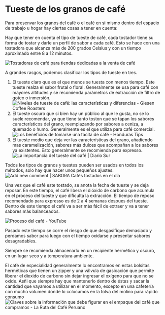 # Tueste de los granos de café

Para presenvar los granos del café o el café en si mismo dentro del espacio de trabajo u hogar hay ciertas cosas a tener en cuenta:

Hay que tener en cuenta el tipo de tueste de café, cada tostador tiene su forma de tostar y darle un perfil de sabor a cada café. Esto se hace con una tostadora que alcanza más de 200 grados Celsius y con un tiempo aproximado entre 8 a 12 minutos. 

![Tostadoras de café para tiendas dedicadas a la venta de café](https://www.discaf.com/files/productos/TN-2PLUS-2017-WEB.jpg)

A grandes rasgos, podemos clasificar los tipos de tueste en tres.

1. El tueste claro que es el que menos se tuesta con menos tiempo. Este tueste realza el sabor frutal o floral. Generalmente se usa para café con mayores altitudes y se recomienda parámetros de extracción de filtro de goteo o inmersión.
![Niveles de tueste de café: las características y diferencias - Giesen  Coffee Roasters](https://218zzz2u9z8k37r9ob41kso0-wpengine.netdna-ssl.com/wp-content/uploads/2020/05/LightRoast.png)
2. El tueste oscuro que si bien hay un público al que le gusta, no se lo suele recomendar, ya que tiene tanto toston que se tapan los sabores característicos del grano, reemplazando por sabores a ceniza, a quemado o humo. Generalmente es el que utiliza para café comercial.![Los beneficios de tomarse una tacita de café - Honduras Tips](https://www.hondurastips.hn/wp-content/uploads/2015/03/caf%C3%A9.jpg)
3. El tueste medio que deja ver las características del grano, añadiendo mas caramelización, sabores más dulces que acompañan a los sabores ya existentes. Esto generalmente se recomienda para expresso.![La importancia del tueste del café | Diario Sur](https://static3.diariosur.es/malagaenlamesa/multimedia/201706/23/media/cortadas/113259320-kv0C--624x653@Diario%20Sur.jpg)

Todos los tipos de granos y tuestes pueden ser usados en todos los métodos, solo hay que hacer unos pequeños ajustes. 
![Add new comment | SABORA Cafés tostados en el día](https://live.staticflickr.com/65535/50042934273_17dda1c279_b.jpg)

Una vez que el café este tostado, se anota la fecha de tueste y se deja reposar. En este tiempo, el café libera el dióxido de carbono que acumula en el proceso del tueste y que dificulta la extracción. El tiempo de reposo recomendado para expresso es de 2 a 4 semanas despues del tueste. Dentro de este tiempo el café va a ser más fácil de extraer y va a tener sabores más balanceados.

![Proceso del café - YouTube](https://i.ytimg.com/vi/HvGDubzj5v8/hqdefault.jpg)

Pasado este tiempo se corre el riesgo de que desgasifíque demasiado y perdamos sabor para luego con el tiempo oxidarse y presentar sabores desagradables.

Siempre se recomienda almacenarlo en un recipiente hermético y oscuro, en un lugar seco y a temperatura ambiente.

El café de especialidad generalmente lo encontramos en estas bolsitas herméticas que tienen un zipper y una válvula de gasicación que permite liberar el dioxido de carbono sin dejar ingresar el oxígeno para que no se oxide. Asñi que siempre hay que mantenerlo dentro de éstas y sacar la cantidad que vayamos a utilizar en el momento, excepto en una cafetería con mucho volumen donde lo colocamos en la tolva del molino para rápido consumo
![Claves sobre la información que debe figurar en el empaque del café que  compramos - La Ruta del Café Peruano](https://rutadelcafeperuano.com/wp-content/uploads/2018/02/BOLSA-1.jpg)